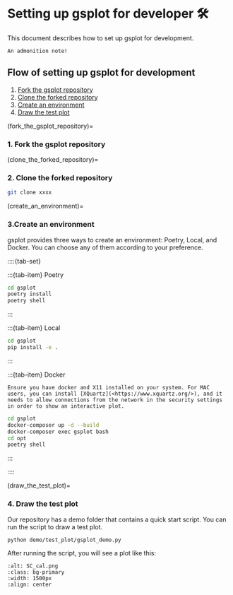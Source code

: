 # Setting up gsplot for developer 🛠️

This document describes how to set up gsplot for development.

```{Warning}
An admonition note!
```

## Flow of setting up gsplot for development

1. [Fork the gsplot repository](fork_the_gsplot_repository)
2. [Clone the forked repository](clone_the_forked_repository)
3. [Create an environment](create_an_environment)
4. [Draw the test plot](draw_the_test_plot)

(fork_the_gsplot_repository)=

### 1. Fork the gsplot repository

(clone_the_forked_repository)=

### 2. Clone the forked repository

```bash
git clone xxxx
```

(create_an_environment)=

### 3.Create an environment

gsplot provides three ways to create an environment: Poetry, Local, and Docker. You can choose any of them according to your preference.

::::{tab-set}

:::{tab-item} Poetry

```bash
cd gsplot
poetry install
poetry shell
```

:::

:::{tab-item} Local

```bash
cd gsplot
pip install -e .
```

:::

:::{tab-item} Docker

```{important}
Ensure you have docker and X11 installed on your system. For MAC users, you can install [XQuartz](<https://www.xquartz.org/>), and it needs to allow connections from the network in the security settings in order to show an interactive plot.
```

```bash
cd gsplot
docker-composer up -d --build
docker-composer exec gsplot bash
cd opt
poetry shell
```

:::

::::

(draw_the_test_plot)=

### 4. Draw the test plot

Our repository has a demo folder that contains a quick start script. You can run the script to draw a test plot.

```bash
python demo/test_plot/gsplot_demo.py
```

After running the script, you will see a plot like this:

```{image} ../../../demo/test_plot/SC_cal.png
:alt: SC_cal.png
:class: bg-primary
:width: 1500px
:align: center
```
